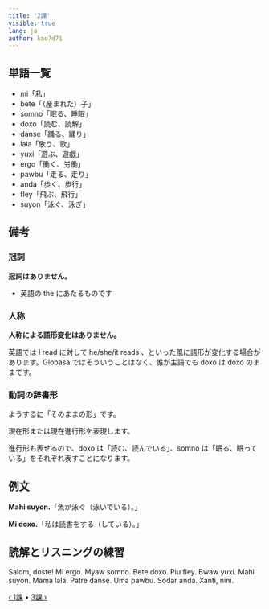 ```yaml
---
title: '2課'
visible: true
lang: ja
author: kno7d71
---
```


## 単語一覧

- mi「私」
- bete「（産まれた）子」
- somno「眠る、睡眠」
- doxo「読む、読解」
- danse「踊る、踊り」
- lala「歌う、歌」
- yuxi「遊ぶ、遊戯」
- ergo「働く、労働」
- pawbu「走る、走り」
- anda「歩く、歩行」
- fley「飛ぶ、飛行」
- suyon「泳ぐ、泳ぎ」

## 備考

### 冠詞

**冠詞はありません。**

- 英語の the にあたるものです

### 人称

**人称による語形変化はありません。**

英語では I read に対して he/she/it reads 、といった風に語形が変化する場合があります。Globasa ではそういうことはなく、誰が主語でも doxo は doxo のままです。

### 動詞の辞書形

ようするに「そのままの形」です。

現在形または現在進行形を表現します。

進行形も表せるので、doxo は「読む、読んでいる」、somno は「眠る、眠っている」をそれぞれ表すことになります。

## 例文

**Mahi suyon.**「魚が泳ぐ（泳いでいる）。」

**Mi doxo.**「私は読書をする（している）。」

## 読解とリスニングの練習

Salom, doste! Mi ergo. Myaw somno. Bete doxo. Piu fley. Bwaw yuxi. Mahi suyon. Mama lala. Patre danse. Uma pawbu. Sodar anda. Xanti, nini.

[&#8249; 1課](./02.darsu.01.default.jpn.md) &#8226;
[3課 &#8250;](./02.darsu.03.default.jpn.md)
